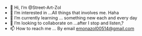 - 👋 Hi, I’m @Street-Art-Zol
- 👀 I’m interested in ...All things that involves me. Haha
- 🌱 I’m currently learning ... something new each and every day
- 💞️ I’m looking to collaborate on ...after I stop and listen,?
- 📫 How to reach me ... By email emonazol00514@gmail.com

<!---i am in the slow long process of making at least one of my goals before the globe spins again.
Street-Art-Zol/Street-Art-Zol is a ✨ special ✨ repository because its `README.md` explains how I vision 
Street Art Zol, basically it has to do with the future being about the past and present artistically. Any form of 
Of art for example poetry, lyrics, sketches, drawings of anything, tattooing. Ideally, We authors, illustrators,
songwriters, have a purpose and we'll, now is better than never! Let's make this fun! 
My Motto: "help me, help you, help me" :)
You can click the Preview link to take a look at your changes.
--->
